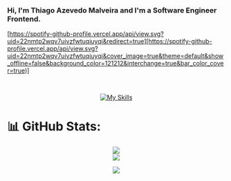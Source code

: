 ### Hi, I'm Thiago Azevedo Malveira and I'm a Software Engineer Frontend.

[https://spotify-github-profile.vercel.app/api/view.svg?uid=22nmtp2wqv7uivzfwtuqiuyqi&redirect=true][https://spotify-github-profile.vercel.app/api/view.svg?uid=22nmtp2wqv7uivzfwtuqiuyqi&cover_image=true&theme=default&show_offline=false&background_color=121212&interchange=true&bar_color_cover=true)]

<div align="center">
  <a href="https://github.com/ThiagoMalveira">
</div>

 <div align="center"><br>

[![My Skills](https://skillicons.dev/icons?i=react,redux,styledcomponents,html,css,jest,materialui,mysql,graphql,git,github,apollo&perline=4)](https://skillicons.dev)

</div>
  
#

# 📊 GitHub Stats:

<div align='center'>

![](https://github-readme-stats.vercel.app/api?username=thiagomalveira&theme=blue-green&hide_border=false&include_all_commits=true&count_private=true)<br/>
![](https://github-readme-stats.vercel.app/api/top-langs/?username=thiagomalveira&theme=blue-green&hide_border=false&include_all_commits=true&count_private=true&layout=donut)

</div>

 <div align="center">
  <a href="https://www.linkedin.com/in/thiagomalveira/" target="_blank"><img src="https://img.shields.io/badge/-LinkedIn-%230077B5?style=for-the-badge&logo=linkedin&logoColor=white" target="_blank"></a> 
</div>

